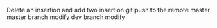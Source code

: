 Delete an insertion
and add two insertion
git push to the remote master
master branch modify
dev branch modify


